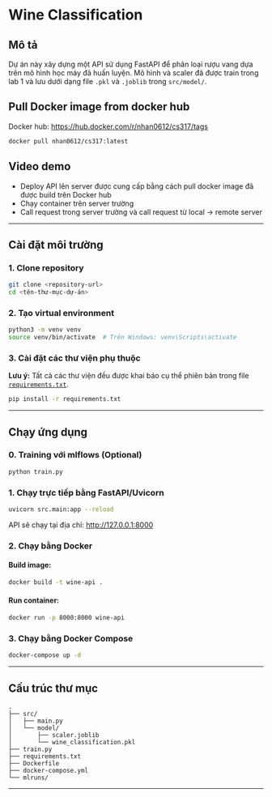 # Wine Classification 

## Mô tả
Dự án này xây dựng một API sử dụng FastAPI để phân loại rượu vang dựa trên mô hình học máy đã huấn luyện. Mô hình và scaler đã được train trong lab 1 và lưu dưới dạng file `.pkl` và `.joblib` trong `src/model/`.

## Pull Docker image from docker hub
Docker hub: https://hub.docker.com/r/nhan0612/cs317/tags

```sh
docker pull nhan0612/cs317:latest
```

## Video demo
- Deploy API lên server được cung cấp bằng cách pull docker image đã được build trên Docker hub
- Chạy container trên server trường
- Call request trong server trường và call request từ local -> remote server



---

## Cài đặt môi trường

### 1. Clone repository
```sh
git clone <repository-url>
cd <tên-thư-mục-dự-án>
```

### 2. Tạo virtual environment 
```sh
python3 -m venv venv
source venv/bin/activate  # Trên Windows: venv\Scripts\activate
```

### 3. Cài đặt các thư viện phụ thuộc
**Lưu ý:** Tất cả các thư viện đều được khai báo cụ thể phiên bản trong file [`requirements.txt`](requirements.txt).  

```sh
pip install -r requirements.txt
```

---

## Chạy ứng dụng

### 0. Training với mlflows (Optional)

```sh
python train.py
```

### 1. Chạy trực tiếp bằng FastAPI/Uvicorn

```sh
uvicorn src.main:app --reload
```
API sẽ chạy tại địa chỉ: http://127.0.0.1:8000 

### 2. Chạy bằng Docker

#### Build image:
```sh
docker build -t wine-api .
```

#### Run container:
```sh
docker run -p 8000:8000 wine-api
```

### 3. Chạy bằng Docker Compose

```sh
docker-compose up -d
```

---

## Cấu trúc thư mục

```
.
├── src/
│   ├── main.py
│   └── model/
│       ├── scaler.joblib
│       └── wine_classification.pkl
├── train.py
├── requirements.txt
├── Dockerfile
├── docker-compose.yml
└── mlruns/
```

---